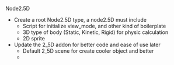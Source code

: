 Node2.5D

- Create a root Node2.5D type, a node2.5D must include
  - Script for initialize view_mode, and other kind of boilerplate
  - 3D type of body (Static, Kinetic, Rigid) for physic calculation
  - 2D sprite
- Update the 2_5D addon for better code and ease of use later
  - Default 2_5D scene for create cooler object and better
  - 